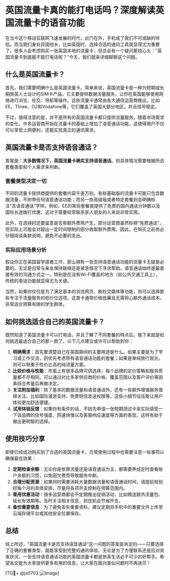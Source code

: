 # 英国流量卡真的能打电话吗？深度解读英国流量卡的语音功能

在当今这个移动互联网飞速发展的时代，出门在外，手机成了我们不可或缺的伴侣。而当我们身处异国他乡，比如英国时，选择合适的通讯工具就显得尤为重要了。很多人会考虑购买一张英国本地的流量卡，但总会有一个疑问萦绕心头：“英国流量卡到底能不能打电话呢？”今天，我们就来详细聊聊这个问题。

## 什么是英国流量卡？

首先，我们需要明确什么是英国流量卡。简单来说，英国流量卡是一种为短期或长期旅英人士设计的SIM卡产品，它主要提供数据流量服务，让你在英国能够使用网络进行浏览、社交、导航等操作。这些流量卡通常由各大通信运营商推出，比如EE、Three、O2和Vodafone等，它们覆盖了英国大部分地区，并且信号稳定。

不过，值得注意的是，并不是所有的英国流量卡都只提供流量服务。随着市场需求的变化，许多运营商开始在流量卡的基础上增加了语音通话功能，这使得用户不仅可以享受上网便利，还能实现真正的通讯需求。

## 英国流量卡是否支持语音通话？

答案是：**大多数情况下，英国流量卡确实支持语音通话**。但具体情况需要根据所选套餐类型和个人需求来判断。

### 套餐类型决定一切

不同的流量卡提供商提供的套餐内容千差万别。有些基础版的流量卡可能只包含数据流量，不附带任何语音通话功能；而另一些高级版或者特定套餐则会明确标注“含语音通话”字样。例如，EE的某些套餐就提供了免费的国内通话分钟数以及国际长途拨打优惠，这对于需要经常联系家人朋友的人来说非常实用。

此外，在选择时还要留意是否有额外费用产生。部分运营商虽然标榜“免费通话”，但实际上可能会对超出一定时间限制的部分收取额外费用。因此，在购买之前务必仔细阅读条款说明，避免不必要的支出。

### 实际应用场景分析

假设你正在英国留学或者工作，那么拥有一张支持语音通话功能的流量卡无疑是必要的。无论是日常与亲友保持联络还是紧急情况下寻求帮助，语音通话始终是最直接有效的沟通方式之一。特别是在没有Wi-Fi覆盖的地方（如公共交通工具上），传统的电话功能就显得尤为关键。

当然，如果你仅仅是为了满足基本的浏览网页、刷社交媒体等功能，则可以选择那些专注于流量服务的低价位选项。这类卡通常价格低廉且无需担心额外通话成本，非常适合预算有限的学生群体。

## 如何挑选适合自己的英国流量卡？

既然知道了英国流量卡可以打电话，并且了解了不同套餐的特点后，接下来就是如何挑选最适合自己的那一款了。以下几点建议或许可以帮助到你：

1. **明确需求**：首先要清楚自己在英国期间的主要用途是什么。如果主要是为了学习或工作交流，则优先考虑带有语音通话功能的套餐；如果是单纯旅行观光，则可以侧重于性价比高的纯流量方案。
2. **比较价格与性能**：市面上有很多品牌可供选择，每个品牌的定价策略和服务质量都不尽相同。可以通过对比多家供应商的价格、覆盖范围以及客户评价等因素综合考量后再做决定。
3. **关注附加福利**：除了基本的数据流量和语音通话外，还有一些额外增值服务值得关注，比如国际漫游支持、免费短信发送权限等。这些小细节往往能让用户体验更加舒适便捷。
4. **试用体验反馈**：如果你有条件的话，不妨先申请一张短期测试卡来实际感受一下该品牌的信号强度、网速快慢以及客服响应速度等方面的表现，这样有助于做出更明智的选择。

## 使用技巧分享

即使已经成功购买到了合适的英国流量卡，日常使用过程中也需要注意一些事项以确保最佳效果：

1. **定期检查余额**：无论你是依靠流量还是语音通话为主，都需要养成定时查看账户余额的习惯，以免因欠费而导致服务中断。
2. **合理分配资源**：如果同时需要消耗大量数据流量和语音通话时间，请提前规划好每个月的具体安排，尽量将各项开支控制在预算范围内。
3. **善用优惠活动**：很多运营商都会不定期推出促销活动，比如赠送额外流量包、延长有效期等。及时关注相关信息，抓住机会节省开支。
4. **备份重要信息**：为了避免丢失重要资料，建议定期将手机中的重要文件上传至云端存储平台或其他安全位置保存。

## 总结

综上所述，“英国流量卡是否支持语音通话”这一问题的答案是肯定的——只要选择了正确的套餐类型，就能享受到完整的通讯体验。无论是为了方便联系还是应对突发状况，一张支持语音通话功能的英国流量卡都是旅英生活必不可少的好帮手。希望本文能为大家提供更多有用的信息，让大家在面对类似问题时不再迷茫！

[TG💪+ @jx0703 ![Image](https://github.com/user-attachments/assets/dbca1d08-cadb-493c-b0ec-ad6f7a83f270)]